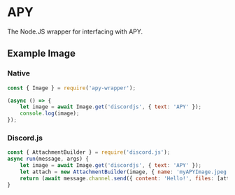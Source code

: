 # APY
The Node.JS wrapper for interfacing with APY.

## Example Image
### Native
```javascript
const { Image } = require('apy-wrapper');

(async () => {
    let image = await Image.get('discordjs', { text: 'APY' });
    console.log(image);
});
```
### Discord.js
```javascript
const { AttachmentBuilder } = require('discord.js');
async run(message, args) {
    let image = await Image.get('discordjs', { text: 'APY' });
    let attach = new AttachmentBuilder(image, { name: 'myAPYImage.jpeg' });
    return (await message.channel.send({ content: 'Hello!', files: [attach] }));
}
```